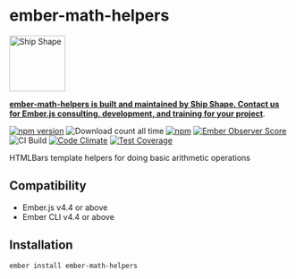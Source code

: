 # ember-math-helpers

<a href="https://shipshape.io/"><img src="http://i.imgur.com/KVqNjgO.png" alt="Ship Shape" width="100" height="100"/></a>

**[ember-math-helpers is built and maintained by Ship Shape. Contact us for Ember.js consulting, development, and training for your project](https://shipshape.io/ember-consulting/)**.

[![npm version](https://badge.fury.io/js/ember-math-helpers.svg)](http://badge.fury.io/js/ember-math-helpers)
![Download count all time](https://img.shields.io/npm/dt/ember-math-helpers.svg)
[![npm](https://img.shields.io/npm/dm/ember-math-helpers.svg)]()
[![Ember Observer Score](http://emberobserver.com/badges/ember-math-helpers.svg)](http://emberobserver.com/addons/ember-math-helpers)
![CI Build](https://github.com/RobbieTheWagner/ember-math-helpers/workflows/CI%20Build/badge.svg)
[![Code Climate](https://codeclimate.com/github/rwwagner90/ember-math-helpers/badges/gpa.svg)](https://codeclimate.com/github/rwwagner90/ember-math-helpers)
[![Test Coverage](https://codeclimate.com/github/rwwagner90/ember-math-helpers/badges/coverage.svg)](https://codeclimate.com/github/rwwagner90/ember-math-helpers/coverage)

HTMLBars template helpers for doing basic arithmetic operations

## Compatibility

- Ember.js v4.4 or above
- Ember CLI v4.4 or above

## Installation

```sh
ember install ember-math-helpers
```

